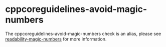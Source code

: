 cppcoreguidelines-avoid-magic-numbers
=====================================

The cppcoreguidelines-avoid-magic-numbers check is an alias, please see
[readability-magic-numbers](https://clang.llvm.org/extra/clang-tidy/checks/readability-magic-numbers.html) for more
information.
